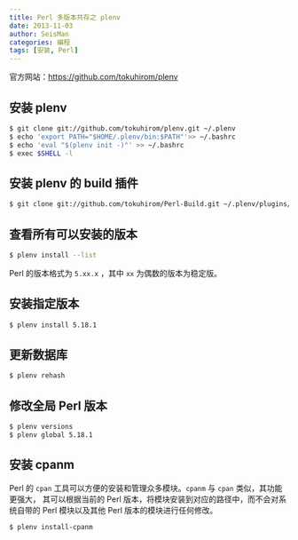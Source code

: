 ```yaml
---
title: Perl 多版本共存之 plenv
date: 2013-11-03
author: SeisMan
categories: 编程
tags: [安装, Perl]
---
```


官方网站：<https://github.com/tokuhirom/plenv>

<!--more-->

## 安装 plenv

``` bash
$ git clone git://github.com/tokuhirom/plenv.git ~/.plenv
$ echo 'export PATH="$HOME/.plenv/bin:$PATH"'>> ~/.bashrc
$ echo 'eval "$(plenv init -)"' >> ~/.bashrc
$ exec $SHELL -l
```

## 安装 plenv 的 build 插件

``` bash
$ git clone git://github.com/tokuhirom/Perl-Build.git ~/.plenv/plugins/perl-build/
```

## 查看所有可以安装的版本

``` bash
$ plenv install --list
```

Perl 的版本格式为 `5.xx.x` ，其中 `xx` 为偶数的版本为稳定版。

## 安装指定版本

``` bash
$ plenv install 5.18.1
```

## 更新数据库

``` bash
$ plenv rehash
```

## 修改全局 Perl 版本

``` bash
$ plenv versions
$ plenv global 5.18.1
```

## 安装 cpanm

Perl 的 `cpan` 工具可以方便的安装和管理众多模块。`cpanm` 与 `cpan` 类似，其功能更强大，
其可以根据当前的 Perl 版本，将模块安装到对应的路径中，而不会对系统自带的 Perl
模块以及其他 Perl 版本的模块进行任何修改。

``` bash
$ plenv install-cpanm
```
